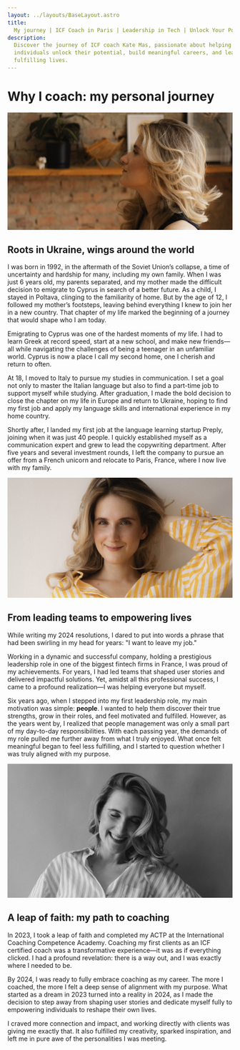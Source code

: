 ```yaml
---
layout: ../layouts/BaseLayout.astro
title:
  My journey | ICF Coach in Paris | Leadership in Tech | Unlock Your Potential
description:
  Discover the journey of ICF coach Kate Mas, passionate about helping
  individuals unlock their potential, build meaningful careers, and lead
  fulfilling lives.
---
```


# Why I coach: my personal journey

![A close-up of a pensive woman with no eye-contact](../images/kate-think.jpg)

## Roots in Ukraine, wings around the world

I was born in 1992, in the aftermath of the Soviet Union’s collapse, a time of
uncertainty and hardship for many, including my own family. When I was just 6
years old, my parents separated, and my mother made the difficult decision to
emigrate to Cyprus in search of a better future. As a child, I stayed in
Poltava, clinging to the familiarity of home. But by the age of 12, I followed
my mother’s footsteps, leaving behind everything I knew to join her in a new
country. That chapter of my life marked the beginning of a journey that would
shape who I am today.

Emigrating to Cyprus was one of the hardest moments of my life. I had to learn
Greek at record speed, start at a new school, and make new friends—all while
navigating the challenges of being a teenager in an unfamiliar world. Cyprus is
now a place I call my second home, one I cherish and return to often.

At 18, I moved to Italy to pursue my studies in communication. I set a goal not
only to master the Italian language but also to find a part-time job to support
myself while studying. After graduation, I made the bold decision to close the
chapter on my life in Europe and return to Ukraine, hoping to find my first job
and apply my language skills and international experience in my home country.

Shortly after, I landed my first job at the language learning startup Preply,
joining when it was just 40 people. I quickly established myself as a
communication expert and grew to lead the copywriting department. After five
years and several investment rounds, I left the company to pursue an offer from
a French unicorn and relocate to Paris, France, where I now live with my family.

![A close-up of a woman smiling with direct eye-contact](../images/kate-smile.jpg)

## From leading teams to empowering lives

While writing my 2024 resolutions, I dared to put into words a phrase that had
been swirling in my head for years: "I want to leave my job."

Working in a dynamic and successful company, holding a prestigious leadership
role in one of the biggest fintech firms in France, I was proud of my
achievements. For years, I had led teams that shaped user stories and delivered
impactful solutions. Yet, amidst all this professional success, I came to a
profound realization—I was helping everyone but myself.

Six years ago, when I stepped into my first leadership role, my main motivation
was simple: **people**. I wanted to help them discover their true strengths,
grow in their roles, and feel motivated and fulfilled. However, as the years
went by, I realized that people management was only a small part of my
day-to-day responsibilities. With each passing year, the demands of my role
pulled me further away from what I truly enjoyed. What once felt meaningful
began to feel less fulfilling, and I started to question whether I was truly
aligned with my purpose.

![A close-up of a woman smiling with her eyes closed and teeth visible](../images/kate-lol.jpg)

## A leap of faith: my path to coaching

In 2023, I took a leap of faith and completed my ACTP at the International
Coaching Competence Academy. Coaching my first clients as an ICF certified coach
was a transformative experience—it was as if everything clicked. I had a
profound revelation: there is a way out, and I was exactly where I needed to be.

By 2024, I was ready to fully embrace coaching as my career. The more I coached,
the more I felt a deep sense of alignment with my purpose. What started as a
dream in 2023 turned into a reality in 2024, as I made the decision to step away
from shaping user stories and dedicate myself fully to empowering individuals to
reshape their own lives.

I craved more connection and impact, and working directly with clients was
giving me exactly that. It also fulfilled my creativity, sparked inspiration,
and left me in pure awe of the personalities I was meeting.

